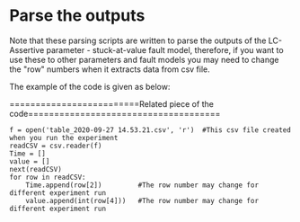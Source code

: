 # **Parse the outputs**




Note that these parsing scripts are written to parse the outputs of the LC-Assertive parameter - stuck-at-value fault model,
therefore, if you want to use these to other parameters and fault models you may need to change the "row" numbers 
when it extracts data from csv file.



The example of the code is given as below:


=========================Related piece of the code=====================================
```
f = open('table_2020-09-27 14.53.21.csv', 'r')  #This csv file created when you run the experiment
readCSV = csv.reader(f)
Time = []
value = []
next(readCSV)
for row in readCSV:
    Time.append(row[2])         #The row number may change for different experiment run
    value.append(int(row[4]))   #The row number may change for different experiment run
```
